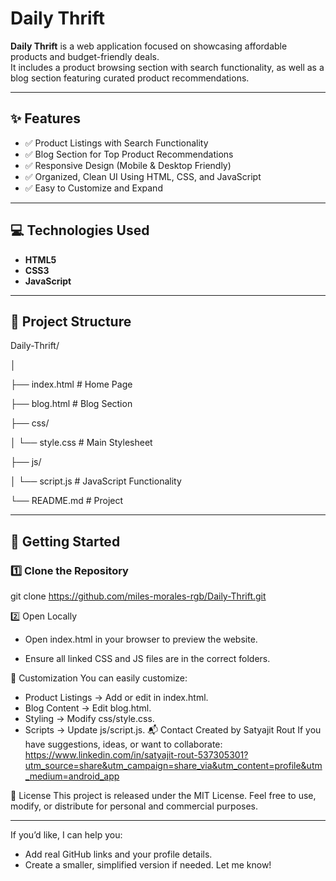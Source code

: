 # Daily Thrift

**Daily Thrift** is a web application focused on showcasing affordable products and budget-friendly deals.  
It includes a product browsing section with search functionality, as well as a blog section featuring curated product recommendations.

---

## ✨ Features

- ✅ Product Listings with Search Functionality
- ✅ Blog Section for Top Product Recommendations
- ✅ Responsive Design (Mobile & Desktop Friendly)
- ✅ Organized, Clean UI Using HTML, CSS, and JavaScript
- ✅ Easy to Customize and Expand

---

## 💻 Technologies Used

- **HTML5**
- **CSS3**
- **JavaScript**

---

## 📂 Project Structure
Daily-Thrift/

│

├── index.html # Home Page

├── blog.html # Blog Section

├── css/

│ └── style.css # Main Stylesheet

├── js/

│ └── script.js # JavaScript Functionality

└── README.md # Project


---

## 🚀 Getting Started

### 1️⃣ Clone the Repository
git clone https://github.com/miles-morales-rgb/Daily-Thrift.git

2️⃣ Open Locally
- Open index.html in your browser to preview the website.

- Ensure all linked CSS and JS files are in the correct folders.

📖 Customization
You can easily customize:
- Product Listings → Add or edit in index.html.
- Blog Content → Edit blog.html.
- Styling → Modify css/style.css.
- Scripts → Update js/script.js.
📬 Contact
Created by Satyajit Rout
If you have suggestions, ideas, or want to collaborate:
https://www.linkedin.com/in/satyajit-rout-537305301?utm_source=share&utm_campaign=share_via&utm_content=profile&utm_medium=android_app

📄 License
This project is released under the MIT License.
Feel free to use, modify, or distribute for personal and commercial purposes.


---

If you’d like, I can help you:
- Add real GitHub links and your profile details.
- Create a smaller, simplified version if needed.
Let me know!
